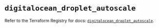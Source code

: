 # `digitalocean_droplet_autoscale`

Refer to the Terraform Registry for docs: [`digitalocean_droplet_autoscale`](https://registry.terraform.io/providers/digitalocean/digitalocean/2.59.0/docs/resources/droplet_autoscale).
